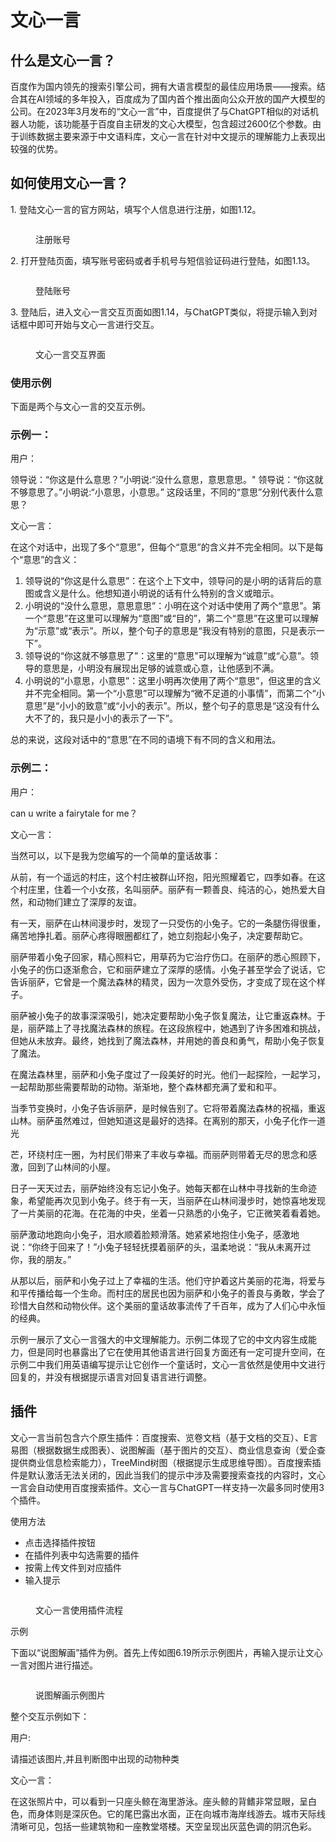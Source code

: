 # 文心一言

## 什么是文心一言？

百度作为国内领先的搜索引擎公司，拥有大语言模型的最佳应用场景——搜索。结合其在AI领域的多年投入，百度成为了国内首个推出面向公众开放的国产大模型的公司。在2023年3月发布的“文心一言”中，百度提供了与ChatGPT相似的对话机器人功能，该功能基于百度自主研发的文心大模型，包含超过2600亿个参数。由于训练数据主要来源于中文语料库，文心一言在针对中文提示的理解能力上表现出较强的优势。

## 如何使用文心一言？

1\. 登陆文心一言的官方网站，填写个人信息进行注册，如图1.12。

&#x20;

<figure><img src="../../.gitbook/assets/image.png" alt=""><figcaption><p>注册账号</p></figcaption></figure>

2\. 打开登陆页面，填写账号密码或者手机号与短信验证码进行登陆，如图1.13。

&#x20;

<figure><img src="../../.gitbook/assets/image (1).png" alt=""><figcaption><p>登陆账号</p></figcaption></figure>

3\. 登陆后，进入文心一言交互页面如图1.14，与ChatGPT类似，将提示输入到对话框中即可开始与文心一言进行交互。

<figure><img src="../../.gitbook/assets/image (2).png" alt=""><figcaption><p>文心一言交互界面</p></figcaption></figure>

### 使用示例

下面是两个与文心一言的交互示例。

### 示例一：

用户：

领导说：“你这是什么意思？”小明说:“没什么意思，意思意思。" 领导说：“你这就不够意思了。”小明说:“小意思，小意思。” 这段话里，不同的“意思”分别代表什么意思？

文心一言：

在这个对话中，出现了多个“意思”，但每个“意思”的含义并不完全相同。以下是每个“意思”的含义：

1. 领导说的“你这是什么意思”：在这个上下文中，领导问的是小明的话背后的意图或含义是什么。他想知道小明说的话有什么特别的含义或暗示。
2. 小明说的“没什么意思，意思意思”：小明在这个对话中使用了两个“意思”。第一个“意思”在这里可以理解为“意图”或“目的”，第二个“意思”在这里可以理解为“示意”或“表示”。所以，整个句子的意思是“我没有特别的意图，只是表示一下”。
3. 领导说的“你这就不够意思了”：这里的“意思”可以理解为“诚意”或“心意”。领导的意思是，小明没有展现出足够的诚意或心意，让他感到不满。
4. 小明说的“小意思，小意思”：这里小明再次使用了两个“意思”，但这里的含义并不完全相同。第一个“小意思”可以理解为“微不足道的小事情”，而第二个“小意思”是“小小的致意”或“小小的表示”。所以，整个句子的意思是“这没有什么大不了的，我只是小小的表示了一下”。

总的来说，这段对话中的“意思”在不同的语境下有不同的含义和用法。

### 示例二：

用户：

can u write a fairytale for me？

文心一言：

当然可以，以下是我为您编写的一个简单的童话故事：

从前，有一个遥远的村庄，这个村庄被群山环抱，阳光照耀着它，四季如春。在这个村庄里，住着一个小女孩，名叫丽萨。丽萨有一颗善良、纯洁的心，她热爱大自然，和动物们建立了深厚的友谊。

有一天，丽萨在山林间漫步时，发现了一只受伤的小兔子。它的一条腿伤得很重，痛苦地挣扎着。丽萨心疼得眼圈都红了，她立刻抱起小兔子，决定要帮助它。

丽萨带着小兔子回家，精心照料它，用草药为它治疗伤口。在丽萨的悉心照顾下，小兔子的伤口逐渐愈合，它和丽萨建立了深厚的感情。小兔子甚至学会了说话，它告诉丽萨，它曾是一个魔法森林的精灵，因为一次意外受伤，才变成了现在这个样子。

丽萨被小兔子的故事深深吸引，她决定要帮助小兔子恢复魔法，让它重返森林。于是，丽萨踏上了寻找魔法森林的旅程。在这段旅程中，她遇到了许多困难和挑战，但她从未放弃。最终，她找到了魔法森林，并用她的善良和勇气，帮助小兔子恢复了魔法。

在魔法森林里，丽萨和小兔子度过了一段美好的时光。他们一起探险，一起学习，一起帮助那些需要帮助的动物。渐渐地，整个森林都充满了爱和和平。

当季节变换时，小兔子告诉丽萨，是时候告别了。它将带着魔法森林的祝福，重返山林。丽萨虽然难过，但她知道这是最好的选择。在离别的那天，小兔子化作一道光

芒，环绕村庄一圈，为村民们带来了丰收与幸福。而丽萨则带着无尽的思念和感激，回到了山林间的小屋。

日子一天天过去，丽萨始终没有忘记小兔子。她每天都在山林中寻找新的生命迹象，希望能再次见到小兔子。终于有一天，当丽萨在山林间漫步时，她惊喜地发现了一片美丽的花海。在花海的中央，坐着一只熟悉的小兔子，它正微笑着看着她。

丽萨激动地跑向小兔子，泪水顺着脸颊滑落。她紧紧地抱住小兔子，感激地说：“你终于回来了！”小兔子轻轻抚摸着丽萨的头，温柔地说：“我从未离开过你，我的朋友。”

从那以后，丽萨和小兔子过上了幸福的生活。他们守护着这片美丽的花海，将爱与和平传播给每一个生命。而村庄的居民也因为丽萨和小兔子的善良与勇敢，学会了珍惜大自然和动物伙伴。这个美丽的童话故事流传了千百年，成为了人们心中永恒的经典。

示例一展示了文心一言强大的中文理解能力。示例二体现了它的中文内容生成能力，但是同时也暴露出了它在使用其他语言进行回复方面还有一定可提升空间，在示例二中我们用英语编写提示让它创作一个童话时，文心一言依然是使用中文进行回复的，并没有根据提示语言对回复语言进行调整。

## 插件

文心一言当前包含六个原生插件：百度搜索、览卷文档（基于文档的交互）、E言易图（根据数据生成图表）、说图解画（基于图片的交互）、商业信息查询（爱企查提供商业信息检索能力），TreeMind树图（根据提示生成思维导图）。百度搜索插件是默认激活无法关闭的，因此当我们的提示中涉及需要搜索查找的内容时，文心一言会自动使用百度搜索插件。文心一言与ChatGPT一样支持一次最多同时使用3个插件。

使用方法

* 点击选择插件按钮
* 在插件列表中勾选需要的插件
* 按需上传文件到对应插件
* 输入提示

&#x20;

<figure><img src="../../.gitbook/assets/image (3).png" alt=""><figcaption><p>文心一言使用插件流程</p></figcaption></figure>

示例

下面以“说图解画”插件为例。首先上传如图6.19所示示例图片，再输入提示让文心一言对图片进行描述。

&#x20;

<figure><img src="../../.gitbook/assets/image (4).png" alt=""><figcaption><p>说图解画示例图片</p></figcaption></figure>

整个交互示例如下：

用户:

请描述该图片,并且判断图中出现的动物种类

文心一言：

在这张照片中，可以看到一只座头鲸在海里游泳。座头鲸的背鳍非常显眼，呈白色，而身体则是深灰色。它的尾巴露出水面，正在向城市海岸线游去。城市天际线清晰可见，包括一些建筑物和一座教堂塔楼。天空呈现出灰蓝色调的阴沉色彩。
